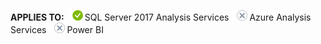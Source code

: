 **APPLIES TO:** ![yes](media/yes.png)SQL Server 2017 Analysis Services ![no](media/no.png)Azure Analysis Services ![no](media/no.png)Power BI